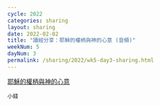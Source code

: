 ```yaml
---
cycle: 2022
categories: sharing
layout: sharing
date: 2022-02-02
title: "讀經分享：耶穌的權柄與神的心意 (音頻)"
weekNum: 5
dayNum: 3
permalink: /sharing/2022/wk5-day3-sharing.html
---
```


[耶穌的權柄與神的心意](https://eccseattle.github.io/media/sharing/2022/wk005/2022-02-02-bin.m4a)

`小錢`
